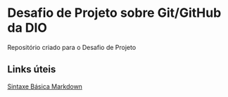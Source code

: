 # Desafio de Projeto sobre Git/GitHub da DIO
Repositório criado para o Desafio de Projeto

## Links úteis 
[Sintaxe Básica Markdown](https://www.markdownguide.org/basic-syntax/)

